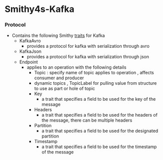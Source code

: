 # Smithy4s-Kafka

### Protocol
 - Contains the following Smithy [traits](https://smithy.io/2.0/spec/model.html#traits) for Kafka
   - KafkaAvro
     - provides a protocol for kafka with serialization through avro
   - KafkaJson
       - provides a protocol for kafka with serialization through json
   - Endpoint
     - applies to an operation with the following details
         - Topic : specify name of topic applies to operation , affects consumer and producer
         - dynamic topics , TopicLabel for pulling value from structure to use as part or hole of topic
       - Key
         - a trait that specifies a field to be used for the key of the message
       - Headers
         - a trait that specifies a field to be used for the headers of the message, there can be multiple headers
       - Partition
           - a trait that specifies a field to be used for the designated partition 
       - Timestamp
           - a trait that specifies a field to be used for the timestamp of the message